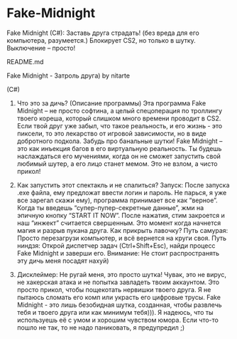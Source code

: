 # Fake-Midnight
Fake Midnight (C#): Заставь друга страдать! (без вреда для его компьютера, разумеется.) Блокирует CS2, но только в шутку. Выключение – просто!

README.md

Fake Midnight - Затроль друга)
by nitarte

(C#)
1. Что это за дичь? (Описание программы)
Эта программа Fake Midnight – не просто софтина, а целый спецоперация по троллингу твоего кореша, который слишком много времени проводит в CS2. Если твой друг уже забыл, что такое реальность, и его жизнь - это пиксели, то это лекарство от игровой зависимости, но в виде добротного подкола.
Забудь про банальные шутки! Fake Midnight – это как инъекция багов в его виртуальную реальность. Ты будешь наслаждаться его мучениями, когда он не сможет запустить свой любимый шутер, а его лицо станет мемом.
Это не взлом, а чисто прикол!

2. Как запустить этот спектакль и не спалиться?
Запуск:
После запуска .exe файла, ему предложат ввести логин и пароль. Не парься, я уже все зарегал скажи ему), программа принимает все как “верное”.
Когда ты введешь “супер-пупер-секретные данные”, жми на эпичную кнопку “START IT NOW”.
После нажатия, стим закроется и наш “инжект” считается свершенным. Это момент когда начнется магия и разрыв пукана друга.
Как прикрыть лавочку?
Путь самурая: Просто перезагрузи компьютер, и всё вернется на круги своя.
Путь ниндзя: Открой диспетчер задач (Ctrl+Shift+Esc), найди процесс Fake Midnight и заверши его.
Внимание: Не стоит распространять эту дичь меня посадят нахуй)


3. Дисклеймер: Не ругай меня, это просто шутка!
Чувак, это не вирус, не хакерская атака и не попытка завладеть твоим аккаунтом. Это просто прикол, чтобы пощекотать нервишки твоего друга. Я не пытаюсь сломать его комп или украсть его цифровые трусы.
Fake Midnight - это лишь безобидная шутка, созданная, чтобы развлечь тебя и твоего друга или как минимум тебя))). Я надеюсь, что ты используешь её с умом и хорошим чувством юмора.
Если что-то пошло не так, то не надо паниковать, я предупредил ;)


